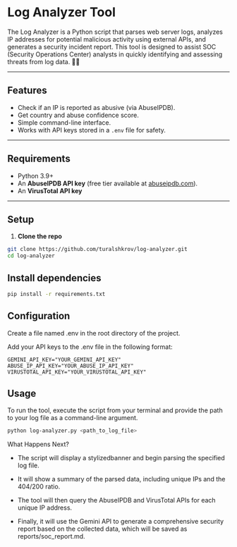 # Log Analyzer Tool

The Log Analyzer is a Python script that parses web server logs, analyzes IP addresses for potential malicious activity using external APIs, and generates a security incident report. This tool is designed to assist SOC (Security Operations Center) analysts in quickly identifying and assessing threats from log data. 🕵️‍♀️

---

## Features  
- Check if an IP is reported as abusive (via AbuseIPDB).  
- Get country and abuse confidence score.  
- Simple command-line interface.  
- Works with API keys stored in a `.env` file for safety.  

---

## Requirements  
- Python 3.9+  
- An **AbuseIPDB API key** (free tier available at [abuseipdb.com](https://abuseipdb.com)).  
- An **VirusTotal API key**

---

## Setup  

1. **Clone the repo**  

```bash
git clone https://github.com/turalshkrov/log-analyzer.git
cd log-analyzer
```
## Install dependencies
```bash
pip install -r requirements.txt
```

## Configuration
Create a file named .env in the root directory of the project.

Add your API keys to the .env file in the following format:

```env
GEMINI_API_KEY="YOUR_GEMINI_API_KEY"
ABUSE_IP_API_KEY="YOUR_ABUSE_IP_API_KEY"
VIRUSTOTAL_API_KEY="YOUR_VIRUSTOTAL_API_KEY"
```

## Usage
To run the tool, execute the script from your terminal and provide the path to your log file as a command-line argument.

```bash
python log-analyzer.py <path_to_log_file>
```

What Happens Next?
- The script will display a stylizedbanner and begin parsing the specified log file.

- It will show a summary of the parsed data, including unique IPs and the 404/200 ratio.

- The tool will then query the AbuseIPDB and VirusTotal APIs for each unique IP address.

- Finally, it will use the Gemini API to generate a comprehensive security report based on the collected data, which will be saved as reports/soc_report.md.
